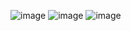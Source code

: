 ![image](https://user-images.githubusercontent.com/121868302/229568567-2d5c72e3-2542-4de4-8625-63734c51281d.png)
![image](https://user-images.githubusercontent.com/121868302/229568932-0043ffaf-f338-4ecd-b623-13cb521abd86.png)
![image](https://user-images.githubusercontent.com/121868302/229568995-51fbae69-fe66-4ead-9251-a6111a81868d.png)

